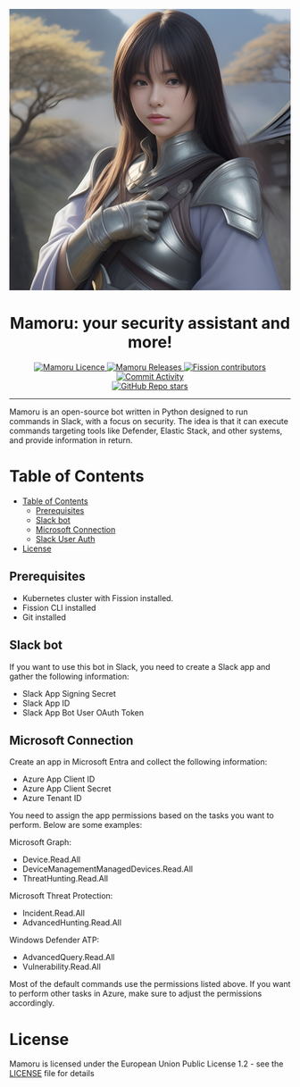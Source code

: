 <p align="center">
  <img src="https://raw.githubusercontent.com/ulyaoth/mamoru-fission/main/slack-bot-image-512x512.png" />
  <br>
  <h1 align="center">Mamoru: your security assistant and more!</h1>
</p>

<p align="center">
  <a href="https://github.com/ulyaoth/mamoru-fission/blob/main/LICENSE">
    <img alt="Mamoru Licence" src="https://img.shields.io/github/license/ulyaoth/mamoru-fission">
  </a>
  <a href="https://github.com/ulyaoth/mamoru-fission/releases">
    <img alt="Mamoru Releases" src="https://img.shields.io/github/release-pre/ulyaoth/mamoru-fission.svg">
  </a>
  <a href="https://github.com/ulyaoth/mamoru-fission/graphs/contributors">
    <img alt="Fission contributors" src="https://img.shields.io/github/contributors/ulyaoth/mamoru-fission">
  </a>
  <a href="https://github.com/ulyaoth/mamoru-fission/commits/main">
    <img alt="Commit Activity" src="https://img.shields.io/github/commit-activity/m/ulyaoth/mamoru-fission">
  </a>
  <br>
  <a href="https://github.com/ulyaoth/mamoru-fission">
    <img alt="GitHub Repo stars" src="https://img.shields.io/github/stars/ulyaoth/mamoru-fission?style=social">
  </a>
</p>

--------------

Mamoru is an open-source bot written in Python designed to run commands in Slack, with a focus on security. The idea is that it can execute commands targeting tools like Defender, Elastic Stack, and other systems, and provide information in return.

Table of Contents
=================
- [Table of Contents](#table-of-contents)
  - [Prerequisites](#prerequisites)
  - [Slack bot](#slack-bot)
  - [Microsoft Connection](#microsoft-connection)
  - [Slack User Auth](#slack-user-auth)
- [License](#license)

## Prerequisites

- Kubernetes cluster with Fission installed.
- Fission CLI installed
- Git installed

## Slack bot

If you want to use this bot in Slack, you need to create a Slack app and gather the following information:

- Slack App Signing Secret
- Slack App ID
- Slack App Bot User OAuth Token

## Microsoft Connection

Create an app in Microsoft Entra and collect the following information:

- Azure App Client ID
- Azure App Client Secret
- Azure Tenant ID

You need to assign the app permissions based on the tasks you want to perform. Below are some examples:

Microsoft Graph:
* Device.Read.All
* DeviceManagementManagedDevices.Read.All
* ThreatHunting.Read.All

Microsoft Threat Protection:
* Incident.Read.All
* AdvancedHunting.Read.All

Windows Defender ATP:
* AdvancedQuery.Read.All
* Vulnerability.Read.All

Most of the default commands use the permissions listed above. If you want to perform other tasks in Azure, make sure to adjust the permissions accordingly.

# License

Mamoru is licensed under the European Union Public License 1.2 - see the [LICENSE](./LICENSE) file for details